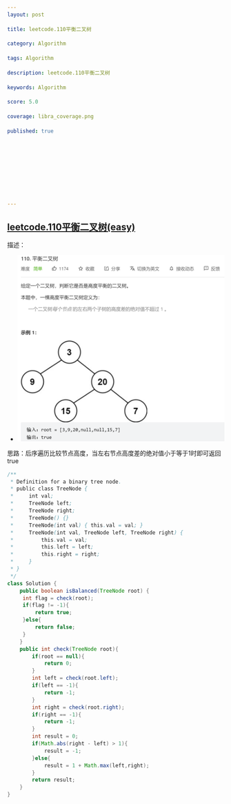 ```yaml
---
layout: post

title: leetcode.110平衡二叉树

category: Algorithm

tags: Algorithm

description: leetcode.110平衡二叉树

keywords: Algorithm

score: 5.0

coverage: libra_coverage.png

published: true









---
```


## [leetcode.110平衡二叉树(easy)](https://leetcode.cn/problems/balanced-binary-tree/)

描述：

- ![image-20221106160428946](/assets/imgs/image-20221106160428946.png)

思路：后序遍历比较节点高度，当左右节点高度差的绝对值小于等于1时即可返回true

```java
/**
 * Definition for a binary tree node.
 * public class TreeNode {
 *     int val;
 *     TreeNode left;
 *     TreeNode right;
 *     TreeNode() {}
 *     TreeNode(int val) { this.val = val; }
 *     TreeNode(int val, TreeNode left, TreeNode right) {
 *         this.val = val;
 *         this.left = left;
 *         this.right = right;
 *     }
 * }
 */
class Solution {
    public boolean isBalanced(TreeNode root) {
     int flag = check(root);
     if(flag != -1){
         return true;
     }else{
         return false;
     }
    }
    public int check(TreeNode root){
        if(root == null){
            return 0;
        }
        int left = check(root.left);
        if(left == -1){
            return -1;
        }
        int right = check(root.right);
        if(right == -1){
            return -1;
        }
        int result = 0;
        if(Math.abs(right - left) > 1){
            result = -1;
        }else{
            result = 1 + Math.max(left,right);
        }
        return result; 
    }
}
```

